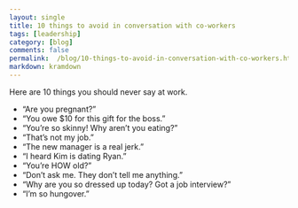 ```yaml
---
layout: single
title: 10 things to avoid in conversation with co-workers
tags: [leadership]
category: [blog]
comments: false
permalink:  /blog/10-things-to-avoid-in-conversation-with-co-workers.html
markdown: kramdown
---
```


Here are 10 things you should never say at work.

- “Are you pregnant?”
- “You owe $10 for this gift for the boss.”
- “You’re so skinny! Why aren’t you eating?”
- “That’s not my job.”
- “The new manager is a real jerk.”
- “I heard Kim is dating Ryan.”
- “You’re HOW old?”
- “Don’t ask me. They don’t tell me anything.”
- “Why are you so dressed up today? Got a job interview?”
- “I’m so hungover.”

